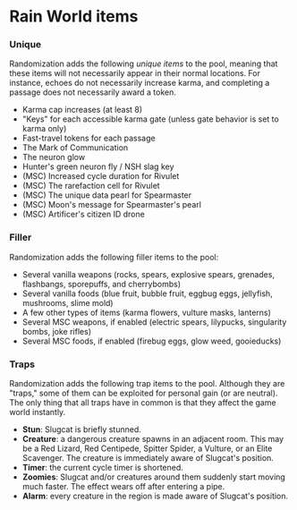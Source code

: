 # Rain World items

### Unique
Randomization adds the following _unique items_ to the pool,
meaning that these items will not necessarily appear in their normal locations.
For instance, echoes do not necessarily increase karma,
and completing a passage does not necessarily award a token.
- Karma cap increases (at least 8)
- "Keys" for each accessible karma gate (unless gate behavior is set to karma only)
- Fast-travel tokens for each passage
- The Mark of Communication
- The neuron glow
- Hunter's green neuron fly / NSH slag key
- (MSC) Increased cycle duration for Rivulet
- (MSC) The rarefaction cell for Rivulet
- (MSC) The unique data pearl for Spearmaster
- (MSC) Moon's message for Spearmaster's pearl
- (MSC) Artificer's citizen ID drone

### Filler
Randomization adds the following filler items to the pool:
- Several vanilla weapons
(rocks, spears, explosive spears, grenades, flashbangs, sporepuffs, and cherrybombs)
- Several vanilla foods
(blue fruit, bubble fruit, eggbug eggs, jellyfish, mushrooms, slime mold)
- A few other types of items (karma flowers, vulture masks, lanterns)
- Several MSC weapons, if enabled (electric spears, lilypucks, singularity bombs, joke rifles)
- Several MSC foods, if enabled (firebug eggs, glow weed, gooieducks)

### Traps
Randomization adds the following trap items to the pool.
Although they are "traps," some of them can be exploited for personal gain (or are neutral).
The only thing that all traps have in common is that they affect the game world instantly.
- **Stun**: Slugcat is briefly stunned.
- **Creature**: a dangerous creature spawns in an adjacent room.
This may be a Red Lizard, Red Centipede, Spitter Spider, a Vulture, or an Elite Scavenger.
The creature is immediately aware of Slugcat's position.
- **Timer**: the current cycle timer is shortened.
- **Zoomies**: Slugcat and/or creatures around them suddenly start moving much faster.
The effect wears off after entering a pipe.
- **Alarm**: every creature in the region is made aware of Slugcat's position.